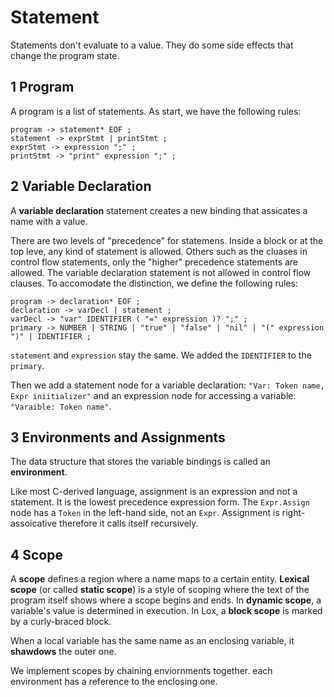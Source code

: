 # Statement

Statements don't evaluate to a value. They do some side effects that change the program state.

## 1 Program

A program is a list of statements. As start, we have the following rules:

```text
program -> statement* EOF ;
statement -> exprStmt | printStmt ;
exprStmt -> expression ";" ;
printStmt -> "print" expression ";" ;
```

## 2 Variable Declaration

A **variable declaration** statement creates a new binding that assicates a name with a value.

There are two levels of "precedence" for statemens. Inside a block or at the top leve, any kind of statement is allowed. Others such as the cluases in control flow statements, only the "higher" precedence statements are allowed. The variable declaration statement is not allowed in control flow clauses. To accomodate the distinction, we define the following rules:

```text
program -> declaration* EOF ;
declaration -> varDecl | statement ;
varDecl -> "var" IDENTIFIER ( "=" expression )? ";" ;
primary -> NUMBER | STRING | "true" | "false" | "nil" | "(" expression ")" | IDENTIFIER ;
```

`statement` and `expression` stay the same. We added the `IDENTIFIER` to the `primary`.

Then we add a statement node for a variable declaration: `"Var: Token name, Expr iniitializer"` and an expression node for accessing a variable: `"Varaible: Token name"`.

## 3 Environments and Assignments

The data structure that stores the variable bindings is called an **environment**.

Like most C-derived language, assignment is an expression and not a statement. It is the lowest precedence expression form. The `Expr.Assign` node has a `Token` in the left-hand side, not an `Expr`. Assignment is right-assoicative therefore it calls itself recursively.

## 4 Scope

A **scope** defines a region where a name maps to a certain entity. **Lexical scope** (or called **static scope**) is a style of scoping where the text of the program itself shows where a scope begins and ends. In **dynamic scope**, a variable's value is determined in execution. In Lox, a **block scope** is marked by a curly-braced block.

When a local variable has the same name as an enclosing variable, it **shawdows** the outer one.

We implement scopes by chaining enviornments together. each environment has a reference to the enclosing one.
